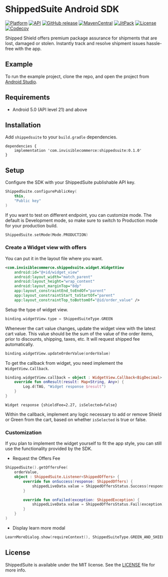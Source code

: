 # ShippedSuite Android SDK

 [![Platform](https://img.shields.io/badge/platform-android-green.svg)](http://developer.android.com/index.html)
 [![API](https://img.shields.io/badge/API-21%2B-brightgreen.svg?style=flat)](https://android-arsenal.com/api?level=21)
 [![GitHub release](https://img.shields.io/github/release/InvisibleCommerce/shipped-suite-android-client-sdk.svg)](https://github.com/InvisibleCommerce/shipped-suite-android-client-sdk/releases)
 [![MavenCentral](https://img.shields.io/maven-metadata/v?metadataUrl=https%3A%2F%2Fs01.oss.sonatype.org%2Fservice%2Flocal%2Frepositories%2Freleases%2Fcontent%2Fcom%2Finvisiblecommerce%2Fshippedsuite%2Fmaven-metadata.xml)](https://s01.oss.sonatype.org/#nexus-search;quick~shippedsuite)
 [![JitPack](https://www.jitpack.io/v/InvisibleCommerce/shipped-suite-android-client-sdk.svg)](https://www.jitpack.io/#InvisibleCommerce/shipped-suite-android-client-sdk)
 [![License](https://img.shields.io/badge/license-MIT%20License-00AAAA.svg)](https://github.com/InvisibleCommerce/shipped-suite-android-client-sdk/blob/main/LICENSE)
 [![Codecov](https://codecov.io/gh/InvisibleCommerce/shipped-suite-android-client-sdk/branch/main/graph/badge.svg?token=SuRuzq1Bx0)](https://codecov.io/gh/InvisibleCommerce/shipped-suite-android-client-sdk)

Shipped Shield offers premium package assurance for shipments that are lost, damaged or stolen. Instantly track and resolve shipment issues hassle-free with the app.

## Example

To run the example project, clone the repo, and open the project from [Android Studio](https://developer.android.com/studio).

## Requirements

* Android 5.0 (API level 21) and above

## Installation

Add `shippedsuite` to your `build.gradle` dependencies.

```
dependencies {
    implementation 'com.invisiblecommerce:shippedsuite:0.1.0'
}
```

## Setup

Configure the SDK with your ShippedSuite publishable API key.

```kotlin
ShippedSuite.configurePublicKey(
    this,
    "Public key"
)
```

If you want to test on different endpoint, you can customize mode. The default is Development mode, so make sure to switch to Production mode for your production build. 

```kotlin
ShippedSuite.setMode(Mode.PRODUCTION)
```

### Create a Widget view with offers

You can put it in the layout file where you want.

```xml
<com.invisiblecommerce.shippedsuite.widget.WidgetView
    android:id="@+id/widget_view"
    android:layout_width="match_parent"
    android:layout_height="wrap_content"
    android:layout_marginTop="8dp"
    app:layout_constraintEnd_toEndOf="parent"
    app:layout_constraintStart_toStartOf="parent"
    app:layout_constraintTop_toBottomOf="@id/order_value" />
```

Setup the type of widget view.
```kotlin
binding.widgetView.type = ShippedSuiteType.GREEN
```

Whenever the cart value changes, update the widget view with the latest cart value. This value should be the sum of the value of the order items, prior to discounts, shipping, taxes, etc. It will request shipped fee automatically.

```kotlin
binding.widgetView.updateOrderValue(orderValue)
```

To get the callback from widget, you need implement the `WidgetView.Callback`.

```kotlin
binding.widgetView.callback = object : WidgetView.Callback<BigDecimal> {
    override fun onResult(result: Map<String, Any>) {
        Log.d(TAG, "Widget response $result")
    }
}
```

```
Widget response {shieldFee=2.27, isSelected=false}
```

Within the callback, implement any logic necessary to add or remove Shield or Green from the cart, based on whether `isSelected` is true or false. 

### Customization

If you plan to implement the widget yourself to fit the app style, you can still use the functionality provided by the SDK.

- Request the Offers Fee

```kotlin
ShippedSuite().getOffersFee(
    orderValue,
    object : ShippedSuite.Listener<ShippedOffers> {
        override fun onSuccess(response: ShippedOffers) {
            shippedLiveData.value = ShippedOffersStatus.Success(response)
        }

        override fun onFailed(exception: ShippedException) {
            shippedLiveData.value = ShippedOffersStatus.Fail(exception)
        }
    }
)
```

- Display learn more modal

```kotlin
LearnMoreDialog.show(requireContext(), ShippedSuiteType.GREEN_AND_SHIELD)
```

## License

ShippedSuite is available under the MIT license. See the [LICENSE](LICENSE) file for more info.
